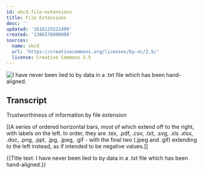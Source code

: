```yaml
---
id: xkcd.file-extensions
title: File Extensions
desc: ''
updated: '1616125521499'
created: '1386576000000'
sources:
  name: xkcd
  url: 'https://creativecommons.org/licenses/by-nc/2.5/'
  license: Creative Commons 2.5
---
```

![I have never been lied to by data in a .txt file which has been hand-aligned.](https://imgs.xkcd.com/comics/file_extensions.png)

## Transcript
Trustworthiness of information by file extension

[[A series of ordered horizontal bars, most of which extend off to the right, with labels on the left. In order, they are .tex, .pdf, .csv, .txt, .svg, .xls
.xlsx, .doc, .png, .ppt, .jpg, .jpeg, .gif - with the final two (.jpeg and .gif) extending to the left instead, as if intended to be negative values.]]

{{Title text: I have never been lied to by data in a .txt file which has been hand-aligned.}}
